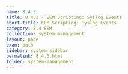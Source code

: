 ```yaml
---
name: 8.4.3
title: 8.4.3 - EEM Scripting: Syslog Events
short-title: EEM Scripting: Syslog Events
category: 8.4 EEM
collection: system-management
layout: page
exam: both
sidebar: system_sidebar
permalink: 8.4.3.html
folder: system-management
---
```


